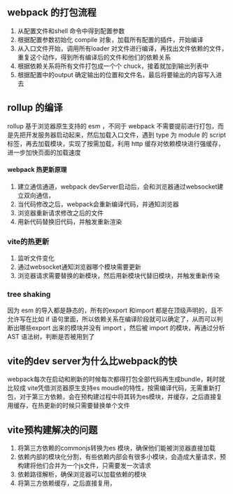## webpack 的打包流程
1. 从配置文件和shell 命令中得到配置参数
2. 根据配置参数初始化 compile 对象，加载所有配置的插件，开始编译
3. 从入口文件开始，调用所有loader 对文件进行编译，再找出文件依赖的文件，重复这个动作，得到所有编译后的文件和他们的依赖关系
4. 根据依赖关系将所有文件打包成一个个 chuck，接着就加到输出列表中
5. 根据配置中的output 确定输出的位置和文件名，最后将要输出的内容写入进去

## rollup 的编译
rollup 基于浏览器原生支持的 esm ，不同于 webpack 不需要提前进行打包，而是先把开发服务器启动起来，然后加载入口文件，遇到 type 为 module 的 script 标签，再去加载模块，实现了按需加载，利用 http 缓存对依赖模块进行强缓存，进一步加快页面的加载速度

#### webpack 热更新原理
1. 建立通信通道，webpack devServer启动后，会和浏览器通过websocket建立双向通信，
2. 当代码修改之后，webpack会重新编译代码，并通知浏览器
3. 浏览器重新请求修改之后的文件
4. 用新代码替换旧代码，并触发重新渲染

### vite的热更新
1. 监听文件变化
2. 通过websocket通知浏览器哪个模块需要更新
3. 浏览器请求需要替换的新模块，然后用新模块代替旧模块，并触发重新传染

### tree shaking
因为 esm 的导入都是静态的，所有的export 和import 都是在顶级声明的，且不允许写在比如 if 语句里面，所以依赖关系在编译阶段就可以确定了，从而可以判断出哪些export 出来的模块并没有 import ，然后被 import 的模块，再通过分析 AST 语法树，判断是否被用到了

## vite的dev server为什么比webpack的快
webpack每次在启动和刷新的时候每次都得打包全部代码再生成bundle，耗时就比较成
vite凭借浏览器原生支持es moudle的特性，按需编译代码，无需重新打包，对于第三方依赖，会在预构建过程中将其转为es模块，并缓存，之后直接复用缓存，在热更新的时候只需要替换单个文件 

## vite预构建解决的问题
1. 将第三方依赖的commonjs转换为es 模块，确保他们能被浏览器直接加载
2. 依赖内部的模块化分割，有些依赖内部会有很多小模块，会造成大量请求，预构建将他们合并为一个js文件，只需要发一次请求
3. 依赖路径解析，确保浏览器可以加载依赖的模块
4. 将第三方依赖缓存，之后直接复用，


